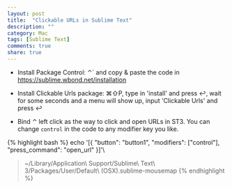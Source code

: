 ```yaml
---
layout: post
title:  "Clickable URLs in Sublime Text"
description: ""
category: Mac
tags: [Sublime Text]
comments: true
share: true
---
```


- Install Package Control: ⌃` and copy & paste the code in <https://sublime.wbond.net/installation>

- Install Clickable Urls package: ⌘⇧P, type in 'install' and press ↩, wait for some seconds and a menu will show up, input 'Clickable Urls' and press ↩

- Bind ⌃ left click as the way to click and open URLs in ST3. You can change `control` in the code to any modifier key you like.

{% highlight bash %}
echo '[{ "button": "button1", "modifiers": ["control"], "press_command": "open_url" }]'\
> ~/Library/Application\ Support/Sublime\ Text\ 3/Packages/User/Default\ \(OSX\).sublime-mousemap
{% endhighlight %}